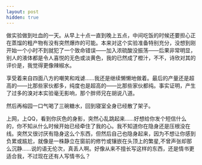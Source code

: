 ```yaml
---
layout: post
hidden: true
---
```

做实验做到吐血的一天。从早上十点一直到晚上五点，中间吃饭的时候还要担心正在蒸馏的粗产物有没有突然爆炸的可能。本来对这个实验准备特别充分，没想到刚开始一个小时不到就犯了一个致命错误——加入浓硫酸没振荡——后果非常明显，别人的液体都是令人喜悦的无色或淡黄色，我的已然成了橙汁，不不，诗欣对其的评价是，我觉得更像辣椒水。
  
享受着来自四面八方的嘲笑和戏谑……我还是继续懒懒地做着。最后的产量还是超高的——比那些家伙都多，纯度也是超高的——比那些家伙都纯。事实证明，产生了过多的溴对本实验毫无影响，那个胖师兄在胡说八道。

然后再榕园一口气喝了三碗糖水，回到寝室全身已经散了架子。 

上网，上QQ，看到你灰色的身影，突然心乱跳起来……好想给你发个短信什么的，你不知从什么时候开始已经牵住了我的心。我不知道你在隐身还是压根没在线。突然又很讨厌有隐身这么个东西，但然后自己也隐身起来，因为不想让你感到负累或尴尬，就像是一株静立在窗前的修竹或镶嵌在头顶上的繁星,不曾声张却那么沉静……说的语无伦次，真丢人啊。好像从来不擅长写这样的东西，还是情书更适合我，不过现在还有人写情书么？